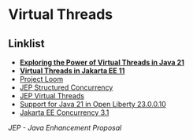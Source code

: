 # Virtual Threads

## Linklist

- **[Exploring the Power of Virtual Threads in Java 21](https://medium.com/@coffeeandtips.tech/exploring-the-power-of-virtual-threads-in-java-21-29f83c88367c)**
- **[Virtual Threads in Jakarta EE 11](https://blog.payara.fish/a-look-at-virtual-threads-in-a-jakarta-ee-managed-context)**
- [Project Loom](https://wiki.openjdk.java.net/display/loom/Main)
- [JEP Structured Concurrency](https://openjdk.org/jeps/428)
- [JEP Virtual Threads](https://openjdk.org/jeps/444)
- [Support for Java 21 in Open Liberty 23.0.0.10](https://openliberty.io/blog/2023/10/17/23.0.0.10.html)
- [Jakarta EE Concurrency 3.1](https://jakarta.ee/specifications/concurrency/3.1/)

*JEP - Java Enhancement Proposal*